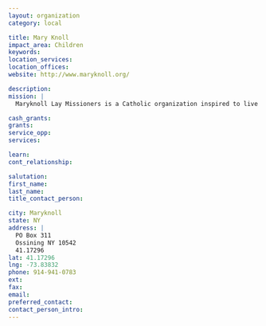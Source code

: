 ```yaml
---
layout: organization
category: local

title: Mary Knoll
impact_area: Children
keywords: 
location_services: 
location_offices: 
website: http://www.maryknoll.org/

description: 
mission: |
  Maryknoll Lay Missioners is a Catholic organization inspired to live and work in poor communities in Africa, Asia, and the Americas, responding to basic needs and helping to create a more just and compassionate world.

cash_grants: 
grants: 
service_opp: 
services: 

learn: 
cont_relationship: 

salutation: 
first_name: 
last_name: 
title_contact_person: 

city: Maryknoll
state: NY
address: |
  PO Box 311  
  Ossining NY 10542
  41.17296
lat: 41.17296
lng: -73.83832
phone: 914-941-0783
ext: 
fax: 
email: 
preferred_contact: 
contact_person_intro: 
---
```

